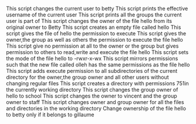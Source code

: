 This script changes the current user to betty
This script prints the effective username of the current user
This script prints all the groups the current user is part of
This script changes the owner of the file hello from its original owner to Betty
This script creates an empty file called hello
This script gives the file of hello the permission to execute
This script gives the owner,the group as well as others the permission to execute the file hello
This script give no permission at all to the owner or the group but gives permission to others to read,write and execute the file hello
This script sets the mode of the file hello to -rwxr-x-wx
This script mirrors permissions such that the new file called olleh has the same permissions as the file hello
This script adds execute permission to all subdirectories of the current directory for the owner,the group owner and all other users without changing regular files
This script creates a directory with permissions 751in the currently working directory
This script changes the group owner of hello to school
This script changes the owner to vincent and the group owner to staff
This script changes owner and group owner for all the files and directories in the working directory
Change ownership of the file hello to betty only if it belongs to gillaume

